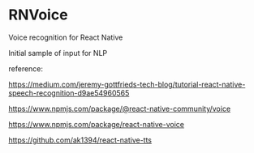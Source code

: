 # RNVoice
Voice recognition for React Native

Initial sample of input for NLP

reference:

https://medium.com/jeremy-gottfrieds-tech-blog/tutorial-react-native-speech-recognition-d9ae54960565


https://www.npmjs.com/package/@react-native-community/voice

https://www.npmjs.com/package/react-native-voice


https://github.com/ak1394/react-native-tts


